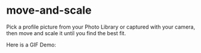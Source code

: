 # move-and-scale

Pick a profile picture from your Photo Library or captured with your camera, then move and scale it until you find the best fit. 

Here is a GIF Demo:
